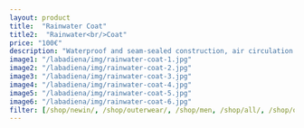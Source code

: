 ```yaml
---
layout: product
title:  "Rainwater Coat"
title2:  "Rainwater<br/>Coat"
price: "100€"
description: "Waterproof and seam-sealed construction, air circulation mesh under the back shield, 4 ventilated eyelets under each armpit, two side pockets, button fastening on the front, leather tag inside, etched logo button."
image1: "/labadiena/img/rainwater-coat-1.jpg"
image2: "/labadiena/img/rainwater-coat-2.jpg"
image3: "/labadiena/img/rainwater-coat-3.jpg"
image4: "/labadiena/img/rainwater-coat-4.jpg"
image5: "/labadiena/img/rainwater-coat-5.jpg"
image6: "/labadiena/img/rainwater-coat-6.jpg"
filter: [/shop/newin/, /shop/outerwear/, /shop/men, /shop/all/, /shop/outerwear]
---
```

